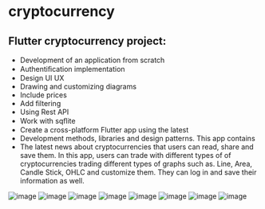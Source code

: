 # cryptocurrency

## Flutter cryptocurrency project:

- Development of an application from scratch
- Authentiﬁcation implementation
- Design UI UX
- Drawing and customizing diagrams
- Include prices
- Add filtering
- Using Rest API
- Work with sqﬂite
- Create a cross-platform Flutter app using the latest
- Development methods, libraries and design patterns. This app contains
- The latest news about cryptocurrencies that users can read, share
and save them. In this app, users can trade with different types of
of cryptocurrencies trading different types of graphs such as.
Line, Area, Candle Stick, OHLC and customize them. They can
log in and save their information as well.

![image](https://user-images.githubusercontent.com/62585443/146846078-36c54c6d-7fc3-4418-a2bc-f04bf512d588.png)
![image](https://user-images.githubusercontent.com/62585443/146846091-6e183cb2-f618-4960-8d6c-488edd77a2f1.png)
![image](https://user-images.githubusercontent.com/62585443/146846115-f27790ea-8b88-4e46-8e92-d712cdb4fbfc.png)
![image](https://user-images.githubusercontent.com/62585443/146846116-bc820330-951e-4ac3-a716-48694a203ed9.png)
![image](https://user-images.githubusercontent.com/62585443/146846117-b12c7d75-66e5-4403-9dc6-1cb5d31917c0.png)
![image](https://user-images.githubusercontent.com/62585443/146846120-c65fef31-62bd-4679-aeba-c198f9989e24.png)
![image](https://user-images.githubusercontent.com/62585443/146846131-138828ea-c369-45ae-83b3-19f10ff0dc2e.png)
![image](https://user-images.githubusercontent.com/62585443/146846138-0892b9e6-0f52-4549-bbc6-32a9832e0bf4.png)
